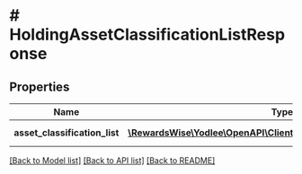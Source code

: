 # # HoldingAssetClassificationListResponse

## Properties

Name | Type | Description | Notes
------------ | ------------- | ------------- | -------------
**asset_classification_list** | [**\RewardsWise\Yodlee\OpenAPI\Client\Model\AssetClassificationList[]**](AssetClassificationList.md) |  | [optional] [readonly]

[[Back to Model list]](../../README.md#models) [[Back to API list]](../../README.md#endpoints) [[Back to README]](../../README.md)
